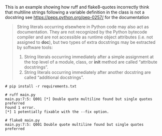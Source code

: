 This is an example showing how ruff and flake8-quotes incorrectly think that 
multiline strings following a variable definition in the class is not a docstring
see https://peps.python.org/pep-0257/ for the documentation

> String literals occurring elsewhere in Python code may also act as documentation.
> They are not recognized by the Python bytecode compiler and are not accessible as runtime object attributes (i.e. not assigned to __doc__),
> but two types of extra docstrings may be extracted by software tools:
> 1. String literals occurring immediately after a simple assignment at the top level of a module, class, or __init__ method are called “attribute docstrings”.
> 2. String literals occurring immediately after another docstring are called “additional docstrings”.

```
# pip install -r requirements.txt
```

```
# ruff main.py            
main.py:7:5: Q001 [*] Double quote multiline found but single quotes preferred
Found 1 error.
[*] 1 potentially fixable with the --fix option.
```

```
# flake8 main.py
main.py:7:5: Q001 Double quote multiline found but single quotes preferred
```